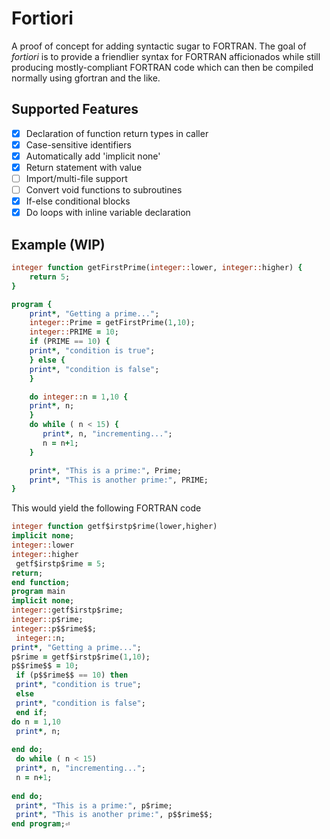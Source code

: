 # Fortiori
A proof of concept for adding syntactic sugar to FORTRAN. The goal of _fortiori_
is to provide a friendlier syntax for FORTRAN afficionados while still producing
mostly-compliant FORTRAN code which can then be compiled normally using
gfortran and the like.

## Supported Features
- [x] Declaration of function return types in caller
- [x] Case-sensitive identifiers
- [x] Automatically add 'implicit none'
- [x] Return statement with value
- [ ] Import/multi-file support
- [ ] Convert void functions to subroutines
- [x] If-else conditional blocks
- [x] Do loops with inline variable declaration

## Example (WIP)
```fortran
integer function getFirstPrime(integer::lower, integer::higher) {
    return 5;
}

program {
    print*, "Getting a prime...";
    integer::Prime = getFirstPrime(1,10);
    integer::PRIME = 10;
    if (PRIME == 10) {
    print*, "condition is true";
    } else {
    print*, "condition is false";
    }

    do integer::n = 1,10 {
    print*, n;
    }
    do while ( n < 15) {
       print*, n, "incrementing...";
       n = n+1;
    }

    print*, "This is a prime:", Prime;
    print*, "This is another prime:", PRIME;
}
```

This would yield the following FORTRAN code
```fortran
integer function getf$irstp$rime(lower,higher) 
implicit none;
integer::lower
integer::higher
 getf$irstp$rime = 5;
return;
end function;
program main 
implicit none;
integer::getf$irstp$rime;
integer::p$rime;
integer::p$$rime$$;
 integer::n;
print*, "Getting a prime...";
p$rime = getf$irstp$rime(1,10);
p$$rime$$ = 10;
 if (p$$rime$$ == 10) then
 print*, "condition is true";
 else
 print*, "condition is false";
 end if;
do n = 1,10 
 print*, n;
 
end do;
 do while ( n < 15) 
 print*, n, "incrementing...";
 n = n+1;
 
end do;
 print*, "This is a prime:", p$rime;
 print*, "This is another prime:", p$$rime$$;
end program;⏎ 
```

